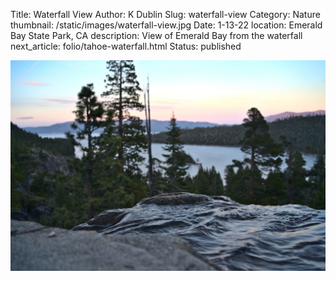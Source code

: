 Title: Waterfall View
Author: K Dublin
Slug: waterfall-view
Category: Nature
thumbnail: /static/images/waterfall-view.jpg
Date: 1-13-22
location: Emerald Bay State Park, CA
description: View of Emerald Bay from the waterfall
next_article: folio/tahoe-waterfall.html
Status: published

<img src="../static/images/waterfall-view.jpg" alt="Waterfall that flows each spring" width=1000px />
